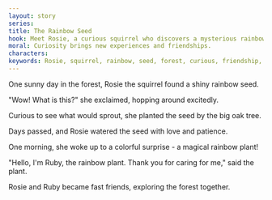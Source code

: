```yaml
---
layout: story
series: 
title: The Rainbow Seed
hook: Meet Rosie, a curious squirrel who discovers a mysterious rainbow seed in the forest. What will grow from it?
moral: Curiosity brings new experiences and friendships.
characters: 
keywords: Rosie, squirrel, rainbow, seed, forest, curious, friendship, magical, colorful, plant, adventure, care, patience
---
```


One sunny day in the forest, Rosie the squirrel found a shiny rainbow seed.

"Wow! What is this?" she exclaimed, hopping around excitedly.

Curious to see what would sprout, she planted the seed by the big oak tree.

Days passed, and Rosie watered the seed with love and patience.

One morning, she woke up to a colorful surprise - a magical rainbow plant!

"Hello, I'm Ruby, the rainbow plant. Thank you for caring for me," said the plant.

Rosie and Ruby became fast friends, exploring the forest together.
